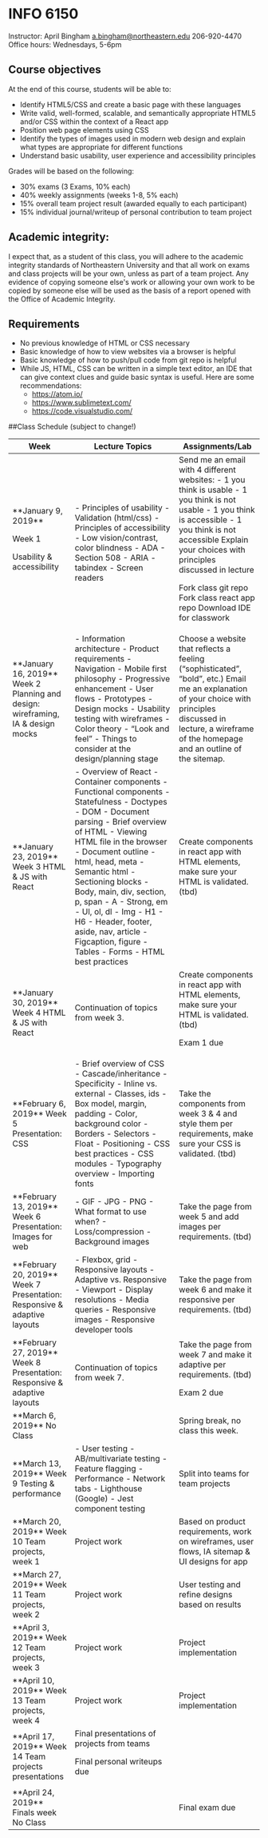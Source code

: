 # INFO 6150
Instructor: April Bingham
a.bingham@northeastern.edu
206-920-4470
Office hours: Wednesdays, 5-6pm

## Course objectives
At the end of this course, students will be able to:
- Identify HTML5/CSS and create a basic page with these languages
- Write valid, well-formed, scalable, and semantically appropriate HTML5 and/or CSS within the context of a React app
- Position web page elements using CSS
- Identify the types of images used in modern web design and explain what types are appropriate for different functions
- Understand basic usability, user experience and accessibility principles

Grades will be based on the following:
- 30% exams (3 Exams, 10% each)
- 40% weekly assignments (weeks 1-8, 5% each)
- 15% overall team project result (awarded equally to each participant)
- 15% individual journal/writeup of personal contribution to team project

## Academic integrity:
I expect that, as a student of this class, you will adhere to the academic integrity standards of Northeastern University and that all work on exams and class projects will be your own, unless as part of a team project. Any evidence of copying someone else's work or allowing your own work to be copied by someone else will be used as the basis of a report opened with the Office of Academic Integrity.

## Requirements
- No previous knowledge of HTML or CSS necessary
- Basic knowledge of how to view websites via a browser is helpful
- Basic knowledge of how to push/pull code from git repo is helpful
- While JS, HTML, CSS can be written in a simple text editor, an IDE that can give context clues and guide basic syntax is useful. Here are some recommendations:
  - <https://atom.io/>
  - <https://www.sublimetext.com/>
  - <https://code.visualstudio.com/>

##Class Schedule (subject to change!)

<table>
<thead>
<tr>
<th>Week</th>
<th>Lecture Topics</th>
<th>Assignments/Lab</th>
</tr>
</thead>
<tbody>
<tr>
<td>
**January 9, 2019**

Week 1

Usability & accessibility
</td>
<td>
- Principles of usability
- Validation (html/css)
- Principles of accessibility
- Low vision/contrast, color blindness
- ADA
- Section 508
- ARIA
- tabindex
- Screen readers
</td>
<td>
Send me an email with 4 different websites:
- 1 you think is usable
- 1 you think is not usable
- 1 you think is accessible
- 1 you think is not accessible
Explain your choices with principles discussed in lecture

Fork class git repo
Fork class react app repo
Download IDE for classwork
</tr>
<tr>
<td>
**January 16, 2019**
Week 2
Planning and design: wireframing, IA & design mocks
</td>
<td>
- Information architecture
- Product requirements
- Navigation
- Mobile first philosophy
- Progressive enhancement
- User flows
- Prototypes
- Design mocks
- Usability testing with wireframes
- Color theory
- “Look and feel”
- Things to consider at the design/planning stage
</td>
<td>
Choose a website that reflects a feeling (“sophisticated”, “bold”, etc.) Email me an explanation of your choice with principles discussed in lecture, a wireframe of the homepage and an outline of the sitemap.
</td>
</tr>
<tr>
<td>
**January 23, 2019**
Week 3
HTML & JS with React
</td>
<td>
- Overview of React
- Container components
- Functional components
- Statefulness
- Doctypes
- DOM
- Document parsing
- Brief overview of HTML
- Viewing HTML file in the browser
- Document outline
- html, head, meta
- Semantic html
- Sectioning blocks
- Body, main, div, section, p, span
- A
- Strong, em
- Ul, ol, dl
- Img
- H1 - H6
- Header, footer, aside, nav, article
- Figcaption, figure
- Tables
- Forms
- HTML best practices
</td>
<td>
Create components in react app with HTML elements, make sure your HTML is validated. (tbd)
</td>
</tr>
<tr>
<td>
**January 30, 2019**
Week 4
HTML & JS with React
</td>
<td>
Continuation of topics from week 3.
</td>
<td>
Create components in react app with HTML elements, make sure your HTML is validated. (tbd)

Exam 1 due
</td>
</tr>
<tr>
<td>
**February 6, 2019**
Week 5
Presentation: CSS
</td>
<td>
- Brief overview of CSS
- Cascade/inheritance
- Specificity
- Inline vs. external
- Classes, ids
- Box model, margin, padding
- Color, background color
- Borders
- Selectors
- Float
- Positioning
- CSS best practices
- CSS modules
- Typography overview
- Importing fonts
</td>
<td>
Take the components from week 3 & 4 and style them per requirements, make sure your CSS is validated. (tbd)
</td>
</tr>
<tr>
<td>
**February 13, 2019**
Week 6
Presentation: Images for web
</td>
<td>
- GIF
- JPG
- PNG
- What format to use when?
- Loss/compression
- Background images
</td>
<td>
Take the page from week 5 and add images per requirements. (tbd)
</td>
</tr>
<tr>
<td>
**February 20, 2019**
Week 7
Presentation: Responsive & adaptive layouts
</td>
<td>
- Flexbox, grid
- Responsive layouts
- Adaptive vs. Responsive
- Viewport
- Display resolutions
- Media queries
- Responsive images
- Responsive developer tools
</td>
<td>
Take the page from week 6 and make it responsive per requirements. (tbd)
</td>
</tr>
<tr>
<td>
**February 27, 2019**
Week 8
Presentation: Responsive & adaptive layouts
</td>
<td>
Continuation of topics from week 7.
</td>
<td>
Take the page from week 7 and make it adaptive per requirements. (tbd)

Exam 2 due
</td>
</tr>
<tr>
<td>
**March 6, 2019**
No Class
</td>
<td></td>
<td>
Spring break, no class this week.
</td>
</tr>
<tr>
<td>
**March 13, 2019**
Week 9
Testing & performance
</td>
<td>
- User testing
- AB/multivariate testing
- Feature flagging
- Performance
- Network tabs
- Lighthouse (Google)
- Jest component testing
</td>
<td>
Split into teams for team projects
</td>
</tr>
<tr>
<td>
**March 20, 2019**
Week 10
Team projects, week 1
</td>
<td>
Project work
</td>
<td>
Based on product requirements, work on wireframes, user flows, IA sitemap & UI designs for app
</td>
</tr>
<tr>
<td>
**March 27, 2019**
Week 11
Team projects, week 2
</td>
<td>
Project work
</td>
<td>
User testing and refine designs based on results
</td>
</tr>
<tr>
<td>
**April 3, 2019**
Week 12
Team projects, week 3
</td>
<td>
Project work
</td>
<td>
Project implementation
</td>
</tr>
<tr>
<td>
**April 10, 2019**
Week 13
Team projects, week 4
</td>
<td>
Project work
</td>
<td>
Project implementation
</td>
</tr>
<tr>
<td>
**April 17, 2019**
Week 14
Team projects presentations
</td>
<td>
Final presentations of projects from teams

Final personal writeups due
</td>
</tr>
<tr>
<td>
**April 24, 2019**
Finals week
No Class
</td>
<td></td>
<td>Final exam due</td>
</tr>
</tbody>
</table>
